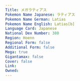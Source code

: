 ```yaml
---
﻿Title: メガラティアス
Pokemon Name Japanese: ラティアス
Pokemon Name German: Latias
Pokemon Name English: Latias[b]
Language Card: Japanese
National Dex Number: 380
Region: Hoenn
Regional Form: false
Additional Form: false
Mega: true
Gigantamax: false
Cover: false
Link: 
Owned: 
---
```

